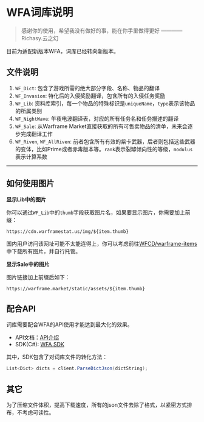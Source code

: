 # WFA词库说明

> 感谢你的使用，希望我没有做好的事，能在你手里做得更好
———— Richasy.云之幻

目前为适配新版本WFA，词库已经转向新版本。

## 文件说明

1. `WF_Dict`: 包含了游戏所需的绝大部分字段、名称、物品的翻译
2. `WF_Invasion`: 特化后的入侵奖励翻译，包含所有的入侵任务奖励
3. `WF_Lib`: 资料库索引，每一个物品的特殊标识是`uniqueName`，`type`表示该物品的所属类别
4. `WF_NightWave`: 午夜电波翻译表，对应的所有任务名和任务描述的翻译
5. `WF_Sale`: 从Warframe Market直接获取的所有可售卖物品的清单，未来会逐步完成翻译工作
6. `WF_Riven`, `WF_AllRiven`: 前者包含所有有效的紫卡武器，后者则包括这些武器的变体，比如Prime或者赤毒版本等。`rank`表示裂罅倾向性的等级，`modulus`表示计算系数

---

## 如何使用图片

**显示Lib中的图片**

你可以通过`WF_Lib`中的`thumb`字段获取图片名，如果要显示图片，你需要加上前缀：

`https://cdn.warframestat.us/img/${item.thumb}`

国内用户访问该网址可能不太能连得上，你可以考虑前往[WFCD/warframe-items](https://github.com/WFCD/warframe-items)中下载所有图片，并自行托管。

**显示Sale中的图片**

图片链接加上前缀后如下：

`https://warframe.market/static/assets/${item.thumb}`

## 配合API

词库需要配合WFA的API使用才能达到最大化的效果。

- API文档：[API介绍](https://www.richasy.cn/document/wfa/data/)
- SDK(C#): [WFA SDK](https://github.com/Richasy/WFA-SDK)

其中，SDK包含了对词库文件的转化方法：

```csharp
List<Dict> dicts = client.ParseDictJson(dictString);
```

## 其它

为了压缩文件体积，提高下载速度，所有的json文件去除了格式，以紧密方式排布，不考虑可读性。